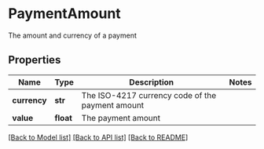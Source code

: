 # PaymentAmount

The amount and currency of a payment
## Properties
Name | Type | Description | Notes
------------ | ------------- | ------------- | -------------
**currency** | **str** | The ISO-4217 currency code of the payment amount | 
**value** | **float** | The payment amount | 

[[Back to Model list]](../README.md#documentation-for-models) [[Back to API list]](../README.md#documentation-for-api-endpoints) [[Back to README]](../README.md)


